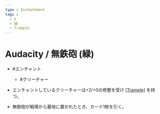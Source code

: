 ```yaml
---
type : Enchantment
tags :
  - 1
  - 緑
  - Trample
---
```


# Audacity / 無鉄砲 (緑)

* #エンチャント
  * #クリーチャー

* エンチャントしているクリーチャーは+2/+0の修整を受け [[Trample]] を持つ。
* 無鉄砲が戦場から墓地に置かれたとき、カード1枚を引く。


[//begin]: # "Autogenerated link references for markdown compatibility"
[Trample]: docs/KeywordAbilities/Trample.md "Trample / トランプル"
[//end]: # "Autogenerated link references"
